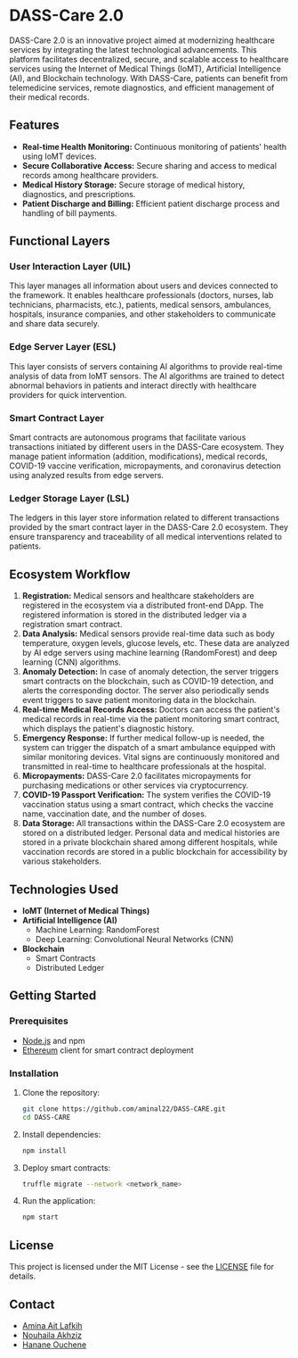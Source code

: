# DASS-Care 2.0

DASS-Care 2.0 is an innovative project aimed at modernizing healthcare services by integrating the latest technological advancements. This platform facilitates decentralized, secure, and scalable access to healthcare services using the Internet of Medical Things (IoMT), Artificial Intelligence (AI), and Blockchain technology. With DASS-Care, patients can benefit from telemedicine services, remote diagnostics, and efficient management of their medical records.

## Features

- **Real-time Health Monitoring:** Continuous monitoring of patients' health using IoMT devices.
- **Secure Collaborative Access:** Secure sharing and access to medical records among healthcare providers.
- **Medical History Storage:** Secure storage of medical history, diagnostics, and prescriptions.
- **Patient Discharge and Billing:** Efficient patient discharge process and handling of bill payments.

## Functional Layers

### User Interaction Layer (UIL)
This layer manages all information about users and devices connected to the framework. It enables healthcare professionals (doctors, nurses, lab technicians, pharmacists, etc.), patients, medical sensors, ambulances, hospitals, insurance companies, and other stakeholders to communicate and share data securely.

### Edge Server Layer (ESL)
This layer consists of servers containing AI algorithms to provide real-time analysis of data from IoMT sensors. The AI algorithms are trained to detect abnormal behaviors in patients and interact directly with healthcare providers for quick intervention.

### Smart Contract Layer
Smart contracts are autonomous programs that facilitate various transactions initiated by different users in the DASS-Care ecosystem. They manage patient information (addition, modifications), medical records, COVID-19 vaccine verification, micropayments, and coronavirus detection using analyzed results from edge servers.

### Ledger Storage Layer (LSL)
The ledgers in this layer store information related to different transactions provided by the smart contract layer in the DASS-Care 2.0 ecosystem. They ensure transparency and traceability of all medical interventions related to patients.

## Ecosystem Workflow

1. **Registration:** Medical sensors and healthcare stakeholders are registered in the ecosystem via a distributed front-end DApp. The registered information is stored in the distributed ledger via a registration smart contract.
2. **Data Analysis:** Medical sensors provide real-time data such as body temperature, oxygen levels, glucose levels, etc. These data are analyzed by AI edge servers using machine learning (RandomForest) and deep learning (CNN) algorithms.
3. **Anomaly Detection:** In case of anomaly detection, the server triggers smart contracts on the blockchain, such as COVID-19 detection, and alerts the corresponding doctor. The server also periodically sends event triggers to save patient monitoring data in the blockchain.
4. **Real-time Medical Records Access:** Doctors can access the patient's medical records in real-time via the patient monitoring smart contract, which displays the patient's diagnostic history.
5. **Emergency Response:** If further medical follow-up is needed, the system can trigger the dispatch of a smart ambulance equipped with similar monitoring devices. Vital signs are continuously monitored and transmitted in real-time to healthcare professionals at the hospital.
6. **Micropayments:** DASS-Care 2.0 facilitates micropayments for purchasing medications or other services via cryptocurrency.
7. **COVID-19 Passport Verification:** The system verifies the COVID-19 vaccination status using a smart contract, which checks the vaccine name, vaccination date, and the number of doses.
8. **Data Storage:** All transactions within the DASS-Care 2.0 ecosystem are stored on a distributed ledger. Personal data and medical histories are stored in a private blockchain shared among different hospitals, while vaccination records are stored in a public blockchain for accessibility by various stakeholders.

## Technologies Used

- **IoMT (Internet of Medical Things)**
- **Artificial Intelligence (AI)**
  - Machine Learning: RandomForest
  - Deep Learning: Convolutional Neural Networks (CNN)
- **Blockchain**
  - Smart Contracts
  - Distributed Ledger

## Getting Started

### Prerequisites

- [Node.js](https://nodejs.org/) and npm
- [Ethereum](https://ethereum.org/) client for smart contract deployment

### Installation

1. Clone the repository:
   ```sh
   git clone https://github.com/aminal22/DASS-CARE.git
   cd DASS-CARE
   ```

2. Install dependencies:
   ```sh
   npm install
   ```

3. Deploy smart contracts:
   ```sh
   truffle migrate --network <network_name>
   ```

4. Run the application:
   ```sh
   npm start
   ```


## License

This project is licensed under the MIT License - see the [LICENSE](LICENSE) file for details.

## Contact

- [Amina Ait Lafkih](https://www.linkedin.com/in/amina-ait-lafkih/)
- [Nouhaila Akhziz](https://www.linkedin.com/in/nouhaila-akhziz-14748926b/)
- [Hanane Ouchene](https://www.linkedin.com/in/hanane-ouchene-b1316526b/)
